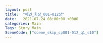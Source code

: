 ```yaml
---
layout: post
title:  "메인_회상_001~012장"
date:   2021-07-24 08:00:00 +0000
categories: Main
Tags: Story Main
SceneCode: ["scene_skip_cp001-012_q1_s10"]
---
```

